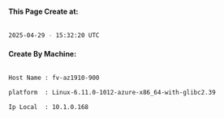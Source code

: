 
   
#### This Page Create at:

```bash

2025-04-29 - 15:32:20 UTC

```

#### Create By Machine:

```bash

Host Name : fv-az1910-900

platform  : Linux-6.11.0-1012-azure-x86_64-with-glibc2.39

Ip Local  : 10.1.0.168

```

